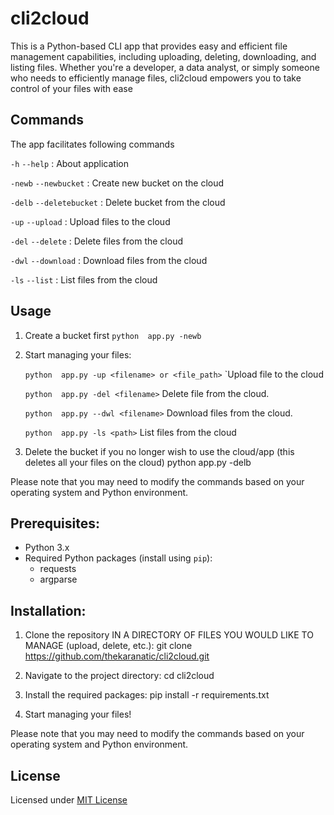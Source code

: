 # cli2cloud

This is a Python-based CLI app that provides easy and efficient file management capabilities, including uploading, deleting, downloading, and listing files. Whether you're a developer, a data analyst, or simply someone who needs to efficiently manage files, cli2cloud empowers you to take control of your files with ease

## Commands

The app facilitates following commands

`-h` `--help`   :   About application


`-newb` `--newbucket`   :   Create new bucket on the cloud


`-delb` `--deletebucket`   :   Delete bucket from the cloud


`-up` `--upload`   :   Upload files to the cloud


`-del` `--delete`   :   Delete files from the cloud


`-dwl` `--download`   :   Download files from the cloud


`-ls` `--list`   :   List files from the cloud


## Usage
1. Create a bucket first
   `python  app.py -newb`

2. Start managing your files:

    `python  app.py -up <filename> or <file_path>`
        `Upload file to the cloud

    `python  app.py -del <filename>`
        Delete file from the cloud.

    `python  app.py --dwl <filename>`
       Download files from the cloud.

    `python  app.py -ls <path>`
       List files from the cloud

3. Delete the bucket if you no longer wish to use the cloud/app (this deletes all your files on the cloud)
    python  app.py -delb

Please note that you may need to modify the commands based on your operating system and Python environment.


## Prerequisites:
- Python 3.x
- Required Python packages (install using `pip`):
    - requests
    - argparse

## Installation:
1. Clone the repository IN A DIRECTORY OF FILES YOU WOULD LIKE TO MANAGE (upload, delete, etc.):
    git clone https://github.com/thekaranatic/cli2cloud.git

2. Navigate to the project directory:
    cd cli2cloud

3. Install the required packages:
    pip install -r requirements.txt

4. Start managing your files!

Please note that you may need to modify the commands based on your operating system and Python environment.

## License
Licensed under [MIT License](https://github.com/thekaranatic/cli2cloud/blob/main/LICENSE)
